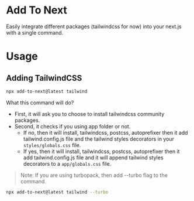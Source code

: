 # Add To Next
Easily integrate different packages (tailwindcss for now) into your next.js with a single command.

# Usage

## Adding TailwindCSS
```bash
npx add-to-next@latest tailwind
```
What this command will do?
- First, it will ask you to choose to install tailwindcss community packages.
- Second, it checks if you using app folder or not.
    - If no, then it will install, tailwindcss, postcss, autoprefixer then it add tailwind.config.js file and the tailwind styles decorators in your `styles/globals.css` file.
    - If yes, then it will install, tailwindcss, postcss, autoprefixer then it add tailwind.config.js file and it will append tailwind styles decorators to a `app/globals.css` file.

> Note: If you are using turbopack, then add --turbo flag to the command.
```bash
npx add-to-next@latest tailwind --turbo
```
